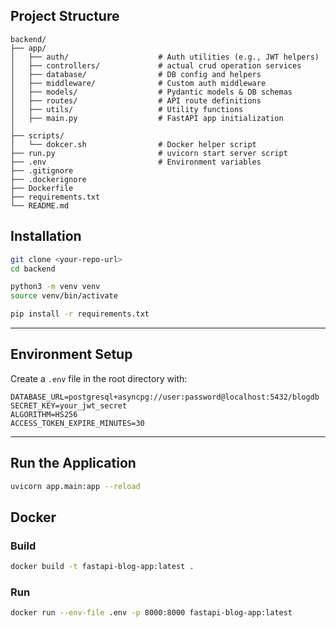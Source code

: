 


## Project Structure
```
backend/
├── app/
│   ├── auth/                    # Auth utilities (e.g., JWT helpers)
│   ├── controllers/             # actual crud operation services
│   ├── database/                # DB config and helpers
│   ├── middleware/              # Custom auth middleware
│   ├── models/                  # Pydantic models & DB schemas
│   ├── routes/                  # API route definitions
│   ├── utils/                   # Utility functions
│   ├── main.py                  # FastAPI app initialization
│               
├── scripts/
│   └── dokcer.sh                # Docker helper script
├── run.py                       # uvicorn start server script
├── .env                         # Environment variables
├── .gitignore
├── .dockerignore
├── Dockerfile
├── requirements.txt
└── README.md
```

##  Installation

```bash
git clone <your-repo-url>
cd backend

python3 -m venv venv
source venv/bin/activate

pip install -r requirements.txt
```

---

## Environment Setup

Create a `.env` file in the root directory with:

```env
DATABASE_URL=postgresql+asyncpg://user:password@localhost:5432/blogdb
SECRET_KEY=your_jwt_secret
ALGORITHM=HS256
ACCESS_TOKEN_EXPIRE_MINUTES=30
```
---

## Run the Application

```bash
uvicorn app.main:app --reload
```

##  Docker 

###  Build

```bash
docker build -t fastapi-blog-app:latest .
```

###  Run

```bash
docker run --env-file .env -p 8000:8000 fastapi-blog-app:latest
```
